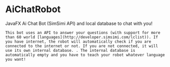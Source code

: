 # AiChatRobot
JavaFX Ai Chat Bot (SimSimi API) and local database to chat with you!

```
This bot uses an API to answer your questions (with support for more than 60 world [languages](http://developer.simsimi.com/lclist)). If you have internet, the robot will automatically check if you are connected to the internet or not. If you are not connected, it will use its own internal database. . The internal database is automatically empty and you have to teach your robot whatever language you want!
```
